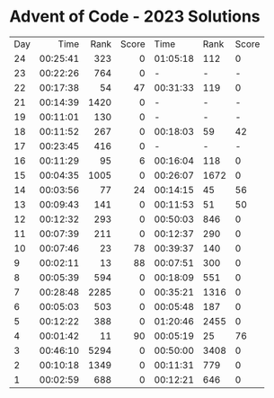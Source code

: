 # Advent of Code - 2023 Solutions

|   |         |      |     |          |     ||
----|--------:|-----:|----:|----------|-----|-------
Day |     Time| Rank |Score|      Time| Rank| Score
 24 | 00:25:41|  323 |    0|  01:05:18|  112|     0
 23 | 00:22:26|  764 |    0|         -|    -|     -
 22 | 00:17:38|   54 |   47|  00:31:33|  119|     0
 21 | 00:14:39| 1420 |    0|         -|    -|     -
 19 | 00:11:01|  130 |    0|         -|    -|     -
 18 | 00:11:52|  267 |    0|  00:18:03|   59|    42
 17 | 00:23:45|  416 |    0|         -|    -|     -
 16 | 00:11:29|   95 |    6|  00:16:04|  118|     0
 15 | 00:04:35| 1005 |    0|  00:26:07| 1672|     0
 14 | 00:03:56|   77 |   24|  00:14:15|   45|    56
 13 | 00:09:43|  141 |    0|  00:11:53|   51|    50
 12 | 00:12:32|  293 |    0|  00:50:03|  846|     0
 11 | 00:07:39|  211 |    0|  00:12:37|  290|     0
 10 | 00:07:46|   23 |   78|  00:39:37|  140|     0
  9 | 00:02:11|   13 |   88|  00:07:51|  300|     0
  8 | 00:05:39|  594 |    0|  00:18:09|  551|     0
  7 | 00:28:48| 2285 |    0|  00:35:21| 1316|     0
  6 | 00:05:03|  503 |    0|  00:05:48|  187|     0
  5 | 00:12:22|  388 |    0|  01:20:46| 2455|     0
  4 | 00:01:42|   11 |   90|  00:05:19|   25|    76
  3 | 00:46:10| 5294 |    0|  00:50:00| 3408|     0
  2 | 00:10:18| 1349 |    0|  00:11:31|  779|     0
  1 | 00:02:59|  688 |    0|  00:12:21|  646|     0
